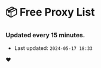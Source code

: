 # :package: Free Proxy List
### Updated every 15 minutes.

- Last updated: `2024-05-17 18:33`

:heart:
